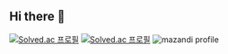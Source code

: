 ## Hi there 👋
[![Solved.ac
프로필](http://mazassumnida.wtf/api/mini/generate_badge?boj=sss1123634)](https://solved.ac/sss1123634)
[![Solved.ac
프로필](http://mazassumnida.wtf/api/v2/generate_badge?boj=sss1123634)](https://solved.ac/sss1123634)
![mazandi profile](http://mazandi.herokuapp.com/api?handle=sss1123634&theme=warm)
